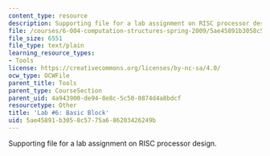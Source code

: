```yaml
---
content_type: resource
description: Supporting file for a lab assignment on RISC processor design.
file: /courses/6-004-computation-structures-spring-2009/5ae45891b3058c5775a686203426249b_lab6basicblock.uasm
file_size: 6551
file_type: text/plain
learning_resource_types:
- Tools
license: https://creativecommons.org/licenses/by-nc-sa/4.0/
ocw_type: OCWFile
parent_title: Tools
parent_type: CourseSection
parent_uid: 4a943900-de94-8e8c-5c50-0874d4a8bdcf
resourcetype: Other
title: 'Lab #6: Basic Block'
uid: 5ae45891-b305-8c57-75a6-86203426249b
---
```

Supporting file for a lab assignment on RISC processor design.